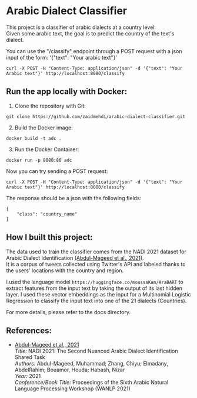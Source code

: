 # Arabic Dialect Classifier
This project is a classifier of arabic dialects at a country level:  
Given some arabic text, the goal is to predict the country of the text's dialect.  
  
You can use the "/classify" endpoint through a POST request with a json input of the form: '{"text": "Your arabic text"}'  
```
curl -X POST -H "Content-Type: application/json" -d '{"text": "Your Arabic text"}' http://localhost:8080/classify
```

## Run the app locally with Docker:
1. Clone the repository with Git:  
```
git clone https://github.com/zaidmehdi/arabic-dialect-classifier.git
```
2. Build the Docker image:  
```
docker build -t adc .
```
3. Run the Docker Container:
```
docker run -p 8080:80 adc
```

Now you can try sending a POST request:
```
curl -X POST -H "Content-Type: application/json" -d '{"text": "Your Arabic text"}' http://localhost:8080/classify
```  
The response should be a json with the following fields:
```
{
    "class": "country_name"
}
```

## How I built this project:
The data used to train the classifier comes from the NADI 2021 dataset for Arabic Dialect Identification [(Abdul-Mageed et al., 2021)](#cite-mageed-2021).  
It is a corpus of tweets collected using Twitter's API and labeled thanks to the users' locations with the country and region.  

I used the language model `https://huggingface.co/moussaKam/AraBART` to extract features from the input text by taking the output of its last hidden layer. I used these vector embeddings as the input for a Multinomial Logistic Regression to classify the input text into one of the 21 dialects (Countries).

For more details, please refer to the docs directory.

## References:
- <a name="cite-mageed-2021"></a>
[Abdul-Mageed et al., 2021](https://arxiv.org/abs/2103.08466)  
*Title:* NADI 2021: The Second Nuanced Arabic Dialect Identification Shared Task  
*Authors:* Abdul-Mageed, Muhammad; Zhang, Chiyu; Elmadany, AbdelRahim; Bouamor, Houda; Habash, Nizar  
*Year:* 2021  
*Conference/Book Title:* Proceedings of the Sixth Arabic Natural Language Processing Workshop (WANLP 2021)
